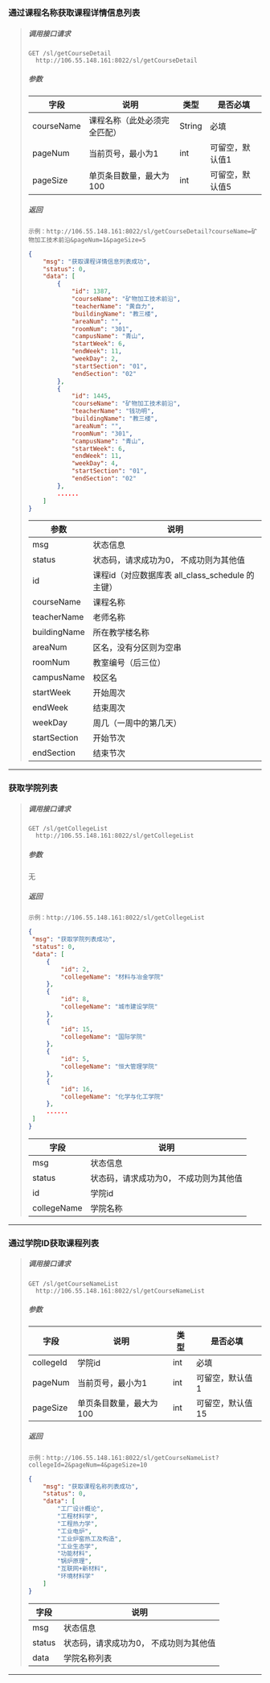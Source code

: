 ### 通过课程名称获取课程详情信息列表

> ##### 调用接口请求
>
> ```
> GET /sl/getCourseDetail
> 	http://106.55.148.161:8022/sl/getCourseDetail
> ```
>
> ##### 参数
>
> | 字段       | 说明                         | 类型   | 是否必填        |
> | ---------- | ---------------------------- | ------ | --------------- |
> | courseName | 课程名称（此处必须完全匹配） | String | 必填            |
> | pageNum    | 当前页号，最小为1            | int    | 可留空，默认值1 |
> | pageSize   | 单页条目数量，最大为100      | int    | 可留空，默认值5 |
>
> ##### 返回
>
> ```
> 示例：http://106.55.148.161:8022/sl/getCourseDetail?courseName=矿物加工技术前沿&pageNum=1&pageSize=5
> ```
>
> ```json
> {
>     "msg": "获取课程详情信息列表成功",
>     "status": 0,
>     "data": [
>         {
>             "id": 1387,
>             "courseName": "矿物加工技术前沿",
>             "teacherName": "黄自力",
>             "buildingName": "教三楼",
>             "areaNum": "",
>             "roomNum": "301",
>             "campusName": "青山",
>             "startWeek": 6,
>             "endWeek": 11,
>             "weekDay": 2,
>             "startSection": "01",
>             "endSection": "02"
>         },
>         {
>             "id": 1445,
>             "courseName": "矿物加工技术前沿",
>             "teacherName": "钱功明",
>             "buildingName": "教三楼",
>             "areaNum": "",
>             "roomNum": "301",
>             "campusName": "青山",
>             "startWeek": 6,
>             "endWeek": 11,
>             "weekDay": 4,
>             "startSection": "01",
>             "endSection": "02"
>         },
>         ......
>     ]
> }
> ```
>
> | 参数         | 说明                                             |
> | ------------ | ------------------------------------------------ |
> | msg          | 状态信息                                         |
> | status       | 状态码，请求成功为0， 不成功则为其他值           |
> | id           | 课程id（对应数据库表 all_class_schedule 的主键） |
> | courseName   | 课程名称                                         |
> | teacherName  | 老师名称                                         |
> | buildingName | 所在教学楼名称                                   |
> | areaNum      | 区名，没有分区则为空串                           |
> | roomNum      | 教室编号（后三位）                               |
> | campusName   | 校区名                                           |
> | startWeek    | 开始周次                                         |
> | endWeek      | 结束周次                                         |
> | weekDay      | 周几（一周中的第几天）                           |
> | startSection | 开始节次                                         |
> | endSection   | 结束节次                                         |

---



### 获取学院列表

> ##### 调用接口请求
>
> ```
> GET /sl/getCollegeList
> 	http://106.55.148.161:8022/sl/getCollegeList
> ```
>
> ##### 参数
>
> 无
>
> ##### 返回
>
> ```
> 示例：http://106.55.148.161:8022/sl/getCollegeList
> ```
>
> ```json
> {
>  "msg": "获取学院列表成功",
>  "status": 0,
>  "data": [
>      {
>          "id": 2,
>          "collegeName": "材料与冶金学院"
>      },
>      {
>          "id": 8,
>          "collegeName": "城市建设学院"
>      },
>      {
>          "id": 15,
>          "collegeName": "国际学院"
>      },
>      {
>          "id": 5,
>          "collegeName": "恒大管理学院"
>      },
>      {
>          "id": 16,
>          "collegeName": "化学与化工学院"
>      },
>      ......
>  ]
> }
> ```
>
> | 字段        | 说明                                   |
> | ----------- | -------------------------------------- |
> | msg         | 状态信息                               |
> | status      | 状态码，请求成功为0， 不成功则为其他值 |
> | id          | 学院id                                 |
> | collegeName | 学院名称                               |

---



### 通过学院ID获取课程列表

> ##### 调用接口请求
>
> ```
> GET /sl/getCourseNameList
> 	http://106.55.148.161:8022/sl/getCourseNameList
> ```
>
> ##### 参数
>
> | 字段      | 说明                    | 类型 | 是否必填         |
> | --------- | ----------------------- | ---- | ---------------- |
> | collegeId | 学院id                  | int  | 必填             |
> | pageNum   | 当前页号，最小为1       | int  | 可留空，默认值1  |
> | pageSize  | 单页条目数量，最大为100 | int  | 可留空，默认值15 |
>
> ##### 返回
>
> ```
> 示例：http://106.55.148.161:8022/sl/getCourseNameList?collegeId=2&pageNum=4&pageSize=10
> ```
>
> ```json
> {
>     "msg": "获取课程名称列表成功",
>     "status": 0,
>     "data": [
>         "工厂设计概论",
>         "工程材料学",
>         "工程热力学",
>         "工业电炉",
>         "工业炉窑热工及构造",
>         "工业生态学",
>         "功能材料",
>         "锅炉原理",
>         "互联网+新材料",
>         "环境材料学"
>     ]
> }
> ```
>
> | 字段   | 说明                                   |
> | ------ | -------------------------------------- |
> | msg    | 状态信息                               |
> | status | 状态码，请求成功为0， 不成功则为其他值 |
> | data   | 学院名称列表                           |

---

